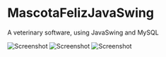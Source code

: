 # MascotaFelizJavaSwing
A veterinary software, using JavaSwing and MySQL

![Screenshot](mascotaFeliz1.jpg)
![Screenshot](mascotaFeliz2.JPG)
![Screenshot](mascotaFeliz3.JPG)
